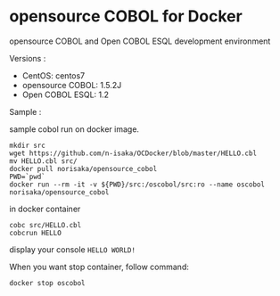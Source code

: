 # opensource COBOL for Docker

opensource COBOL and Open COBOL ESQL development environment

Versions :
- CentOS: centos7
- opensource COBOL: 1.5.2J
- Open COBOL ESQL: 1.2

Sample :

sample cobol run on docker image.

```
mkdir src
wget https://github.com/n-isaka/OCDocker/blob/master/HELLO.cbl
mv HELLO.cbl src/
docker pull norisaka/opensource_cobol
PWD=`pwd`
docker run --rm -it -v ${PWD}/src:/oscobol/src:ro --name oscobol norisaka/opensource_cobol
```

in docker container

```
cobc src/HELLO.cbl
cobcrun HELLO
```

display your console `HELLO WORLD!`

When you want stop container, follow command:

```
docker stop oscobol
```
